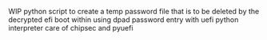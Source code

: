 WIP python script to create a temp password file that is to be deleted by the decrypted efi boot within using dpad password entry with uefi python interpreter 
care of chipsec and pyuefi
